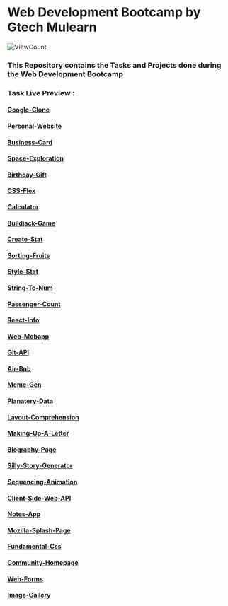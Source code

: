 # Web Development Bootcamp by Gtech Mulearn
![ViewCount](https://views.whatilearened.today/views/github/arjuncvinod/WebDevBootcamp-Mulearn.svg?cache=remove)
### This Repository contains the Tasks and Projects done during the Web Development Bootcamp
### Task Live Preview : 
#### [Google-Clone](https://arjuncvinod.github.io/WebDevBootcamp-Mulearn/Google-Clone/index.html)
#### [Personal-Website](https://arjuncvinod.github.io/WebDevBootcamp-Mulearn/Personal-website/index.html)
#### [Business-Card](https://arjuncvinod.github.io/WebDevBootcamp-Mulearn/Business-Card/index.html)
#### [Space-Exploration](https://arjuncvinod.github.io/WebDevBootcamp-Mulearn/Space-Exploration/index.html)
#### [Birthday-Gift](https://arjuncvinod.github.io/WebDevBootcamp-Mulearn/Birthday-Gift/index.html)
#### [CSS-Flex](https://arjuncvinod.github.io/WebDevBootcamp-Mulearn/CSS-Flex/index.html)
#### [Calculator](https://arjuncvinod.github.io/WebDevBootcamp-Mulearn/Calculator/index.html)
#### [Buildjack-Game](https://arjuncvinod.github.io/WebDevBootcamp-Mulearn/Buildjack-Game/index.html)
#### [Create-Stat](https://arjuncvinod.github.io/WebDevBootcamp-Mulearn/Create-Stat/index.html)
#### [Sorting-Fruits](https://arjuncvinod.github.io/WebDevBootcamp-Mulearn/Sorting-Fruits/index.html)
#### [Style-Stat](https://arjuncvinod.github.io/WebDevBootcamp-Mulearn/Style-Stat/index.html)
#### [String-To-Num](https://arjuncvinod.github.io/WebDevBootcamp-Mulearn/String-To-Num/index.html)
#### [Passenger-Count](https://arjuncvinod.github.io/WebDevBootcamp-Mulearn/Passenger-Count)
#### [React-Info](https://react-info-acv.netlify.app/)
#### [Web-Mobapp](https://arjuncvinod.github.io/Add-To-Cart-WebApp/)
#### [Git-API](https://github.com/arjuncvinod/GitHub-Profile-Viewer)
#### [Air-Bnb](https://airbnb-acv.netlify.app/)
#### [Meme-Gen](https://memegenerator-acv.vercel.app/)
#### [Planatery-Data](https://arjuncvinod.me/WebDevBootcamp-Mulearn/Planet-Data/)
#### [Layout-Comprehension](https://arjuncvinod.me/WebDevBootcamp-Mulearn/Layout-Comprehension/)
#### [Making-Up-A-Letter](https://arjuncvinod.me/WebDevBootcamp-Mulearn/Making-Up-A-Letter/)
#### [Biography-Page](https://arjuncvinod.me/WebDevBootcamp-Mulearn/Biography-Page/)
#### [Silly-Story-Generator](https://arjuncvinod.me/WebDevBootcamp-Mulearn/Silly-Story-Generator/)
#### [Sequencing-Animation](https://arjuncvinod.me/WebDevBootcamp-Mulearn/Sequencing-Animation/)
#### [Client-Side-Web-API](https://arjuncvinod.me/WebDevBootcamp-Mulearn/Client-Side-Web-API/)
#### [Notes-App](https://notesapp-acv.netlify.app/)
#### [Mozilla-Splash-Page](https://arjuncvinod.me/WebDevBootcamp-Mulearn/Mozilla-Splash-Page)
#### [Fundamental-Css](https://arjuncvinod.me/WebDevBootcamp-Mulearn/Fundamental-Css)
#### [Community-Homepage](https://arjuncvinod.me/WebDevBootcamp-Mulearn/Community-Homepage)
#### [Web-Forms](https://arjuncvinod.me/WebDevBootcamp-Mulearn/Web-Forms)
#### [Image-Gallery](https://arjuncvinod.me/WebDevBootcamp-Mulearn/Image-Gallery)


